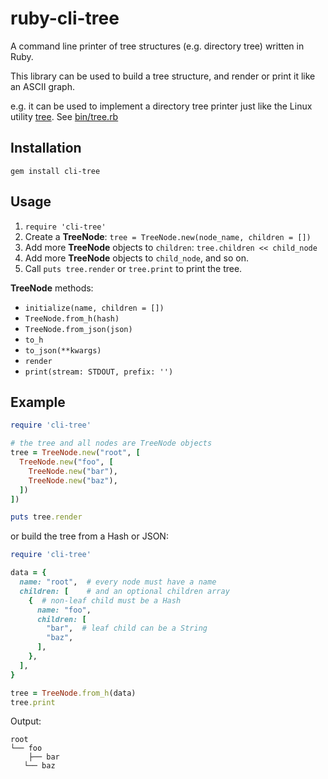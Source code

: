 # ruby-cli-tree

A command line printer of tree structures (e.g. directory tree) written in Ruby.

This library can be used to build a tree structure, and render or print it
like an ASCII graph.

e.g. it can be used to implement a directory tree printer
just like the Linux utility [tree](http://mama.indstate.edu/users/ice/tree/). See [bin/tree.rb](bin/tree.rb)

## Installation

```shell
gem install cli-tree
```

## Usage

1. `require 'cli-tree'`
2. Create a **TreeNode**: `tree = TreeNode.new(node_name, children = [])`
3. Add more **TreeNode** objects to `children`: `tree.children << child_node`
4. Add more **TreeNode** objects to `child_node`, and so on.
5. Call `puts tree.render` or `tree.print` to print the tree.

**TreeNode** methods:
* `initialize(name, children = [])`
* `TreeNode.from_h(hash)`
* `TreeNode.from_json(json)`
* `to_h`
* `to_json(**kwargs)`
* `render`
* `print(stream: STDOUT, prefix: '')`

## Example

```ruby
require 'cli-tree'

# the tree and all nodes are TreeNode objects
tree = TreeNode.new("root", [
  TreeNode.new("foo", [
    TreeNode.new("bar"),
    TreeNode.new("baz"),
  ])
])

puts tree.render
```

or build the tree from a Hash or JSON:

```ruby
require 'cli-tree'

data = {
  name: "root",  # every node must have a name
  children: [    # and an optional children array
    {  # non-leaf child must be a Hash
      name: "foo",
      children: [
        "bar",  # leaf child can be a String
        "baz",
      ],
    },
  ],
}

tree = TreeNode.from_h(data)
tree.print
```

Output:

```
root
└── foo
    ├── bar
   └── baz
```
